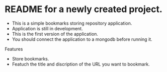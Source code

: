 # README for a newly created project.



  * This is a simple bookmarks storing repository application.
  * Application is still in development.
  * This is the first version of the application.
  * You should connect the application to a mongodb before running it.
  
Features
  * Store bookmarks.
  * Featuch the title and discription of the URL you want to bookmark.
